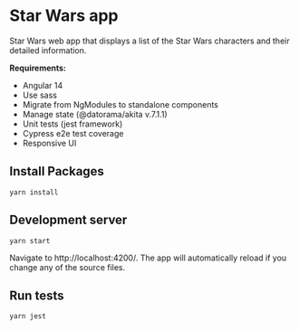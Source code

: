 # Star Wars app

Star Wars web app that displays a list of the Star Wars characters and their detailed information.

**Requirements:**
 - Angular 14
 - Use sass
 - Migrate from NgModules to standalone components
 - Manage state (@datorama/akita v.7.1.1)
 - Unit tests (jest framework)
 - Cypress e2e test coverage
 - Responsive UI

## Install Packages

```
yarn install
```

## Development server

```
yarn start
```
Navigate to http://localhost:4200/. The app will automatically reload if you change any of the source files.


## Run tests

```
yarn jest
```
